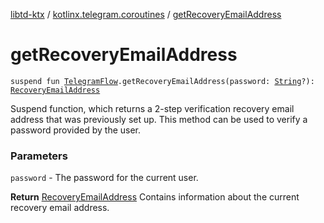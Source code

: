 [libtd-ktx](../index.md) / [kotlinx.telegram.coroutines](index.md) / [getRecoveryEmailAddress](./get-recovery-email-address.md)

# getRecoveryEmailAddress

`suspend fun `[`TelegramFlow`](../kotlinx.telegram.core/-telegram-flow/index.md)`.getRecoveryEmailAddress(password: `[`String`](https://kotlinlang.org/api/latest/jvm/stdlib/kotlin/-string/index.html)`?): `[`RecoveryEmailAddress`](https://tdlibx.github.io/td/docs/org/drinkless/td/libcore/telegram/TdApi.RecoveryEmailAddress.html)

Suspend function, which returns a 2-step verification recovery email address that was previously
set up. This method can be used to verify a password provided by the user.

### Parameters

`password` - The password for the current user.

**Return**
[RecoveryEmailAddress](https://tdlibx.github.io/td/docs/org/drinkless/td/libcore/telegram/TdApi.RecoveryEmailAddress.html) Contains information about the current recovery email address.

